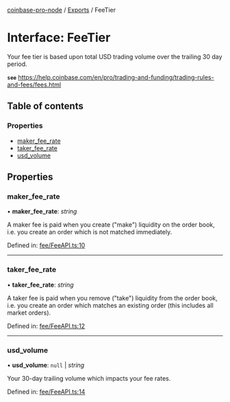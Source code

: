 [coinbase-pro-node](../README.md) / [Exports](../modules.md) / FeeTier

# Interface: FeeTier

Your fee tier is based upon total USD trading volume over the trailing 30 day period.

**`see`** https://help.coinbase.com/en/pro/trading-and-funding/trading-rules-and-fees/fees.html

## Table of contents

### Properties

- [maker_fee_rate](feetier.md#maker_fee_rate)
- [taker_fee_rate](feetier.md#taker_fee_rate)
- [usd_volume](feetier.md#usd_volume)

## Properties

### maker_fee_rate

• **maker_fee_rate**: _string_

A maker fee is paid when you create ("make") liquidity on the order book, i.e. you create an order which is not matched immediately.

Defined in: [fee/FeeAPI.ts:10](https://github.com/bennycode/coinbase-pro-node/blob/a2d34d0/src/fee/FeeAPI.ts#L10)

---

### taker_fee_rate

• **taker_fee_rate**: _string_

A taker fee is paid when you remove ("take") liquidity from the order book, i.e. you create an order which matches an existing order (this includes all market orders).

Defined in: [fee/FeeAPI.ts:12](https://github.com/bennycode/coinbase-pro-node/blob/a2d34d0/src/fee/FeeAPI.ts#L12)

---

### usd_volume

• **usd_volume**: `null` \| _string_

Your 30-day trailing volume which impacts your fee rates.

Defined in: [fee/FeeAPI.ts:14](https://github.com/bennycode/coinbase-pro-node/blob/a2d34d0/src/fee/FeeAPI.ts#L14)
